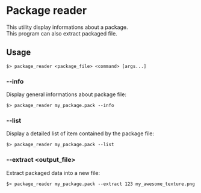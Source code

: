 # Package reader

This utility display informations about a package.  
This program can also extract packaged file.

## Usage

	$> package_reader <package_file> <command> [args...]

### --info
Display general informations about package file:

    $> package_reader my_package.pack --info

### --list
Display a detailed list of item contained by the package file:

    $> package_reader my_package.pack --list
    
### --extract <key> <output_file>
Extract packaged data into a new file:

    $> package_reader my_package.pack --extract 123 my_awesome_texture.png
